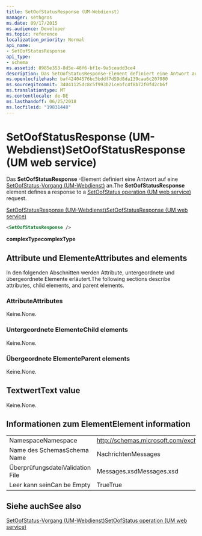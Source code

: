 ```yaml
---
title: SetOofStatusResponse (UM-Webdienst)
manager: sethgros
ms.date: 09/17/2015
ms.audience: Developer
ms.topic: reference
localization_priority: Normal
api_name:
- SetOofStatusResponse
api_type:
- schema
ms.assetid: 8985e353-8d5e-48f6-bf1e-9a5ceadd3ce4
description: Das SetOofStatusResponse-Element definiert eine Antwort auf eine SetOofStatus-Vorgang (UM-Webdienst) an.
ms.openlocfilehash: baf42404576bc5bddf7d59d8da139caa6c207080
ms.sourcegitcommit: 34041125dc8c5f993b21cebfc4f8b72f0fd2cb6f
ms.translationtype: MT
ms.contentlocale: de-DE
ms.lasthandoff: 06/25/2018
ms.locfileid: "19831448"
---
```

# <a name="setoofstatusresponse-um-web-service"></a><span data-ttu-id="679e7-103">SetOofStatusResponse (UM-Webdienst)</span><span class="sxs-lookup"><span data-stu-id="679e7-103">SetOofStatusResponse (UM web service)</span></span>

<span data-ttu-id="679e7-104">Das **SetOofStatusResponse** -Element definiert eine Antwort auf eine [SetOofStatus-Vorgang (UM-Webdienst)](setoofstatus-operation-um-web-service.md) an.</span><span class="sxs-lookup"><span data-stu-id="679e7-104">The **SetOofStatusResponse** element defines a response to a [SetOofStatus operation (UM web service)](setoofstatus-operation-um-web-service.md) request.</span></span> 
  
[<span data-ttu-id="679e7-105">SetOofStatusResponse (UM-Webdienst)</span><span class="sxs-lookup"><span data-stu-id="679e7-105">SetOofStatusResponse (UM web service)</span></span>](setoofstatusresponse-um-web-service.md)
  
```xml
<SetOofStatusResponse />
```

 <span data-ttu-id="679e7-106">**complexType**</span><span class="sxs-lookup"><span data-stu-id="679e7-106">**complexType**</span></span>
## <a name="attributes-and-elements"></a><span data-ttu-id="679e7-107">Attribute und Elemente</span><span class="sxs-lookup"><span data-stu-id="679e7-107">Attributes and elements</span></span>

<span data-ttu-id="679e7-108">In den folgenden Abschnitten werden Attribute, untergeordnete und übergeordnete Elemente erläutert.</span><span class="sxs-lookup"><span data-stu-id="679e7-108">The following sections describe attributes, child elements, and parent elements.</span></span>
  
### <a name="attributes"></a><span data-ttu-id="679e7-109">Attribute</span><span class="sxs-lookup"><span data-stu-id="679e7-109">Attributes</span></span>

<span data-ttu-id="679e7-110">Keine.</span><span class="sxs-lookup"><span data-stu-id="679e7-110">None.</span></span>
  
### <a name="child-elements"></a><span data-ttu-id="679e7-111">Untergeordnete Elemente</span><span class="sxs-lookup"><span data-stu-id="679e7-111">Child elements</span></span>

<span data-ttu-id="679e7-112">Keine.</span><span class="sxs-lookup"><span data-stu-id="679e7-112">None.</span></span>
  
### <a name="parent-elements"></a><span data-ttu-id="679e7-113">Übergeordnete Elemente</span><span class="sxs-lookup"><span data-stu-id="679e7-113">Parent elements</span></span>

<span data-ttu-id="679e7-114">Keine.</span><span class="sxs-lookup"><span data-stu-id="679e7-114">None.</span></span>
  
## <a name="text-value"></a><span data-ttu-id="679e7-115">Textwert</span><span class="sxs-lookup"><span data-stu-id="679e7-115">Text value</span></span>

<span data-ttu-id="679e7-116">Keine.</span><span class="sxs-lookup"><span data-stu-id="679e7-116">None.</span></span>
  
## <a name="element-information"></a><span data-ttu-id="679e7-117">Informationen zum Element</span><span class="sxs-lookup"><span data-stu-id="679e7-117">Element information</span></span>

|||
|:-----|:-----|
|<span data-ttu-id="679e7-118">Namespace</span><span class="sxs-lookup"><span data-stu-id="679e7-118">Namespace</span></span>  <br/> |http://schemas.microsoft.com/exchange/services/2006/messages  <br/> |
|<span data-ttu-id="679e7-119">Name des Schemas</span><span class="sxs-lookup"><span data-stu-id="679e7-119">Schema Name</span></span>  <br/> |<span data-ttu-id="679e7-120">Nachrichten</span><span class="sxs-lookup"><span data-stu-id="679e7-120">Messages</span></span>  <br/> |
|<span data-ttu-id="679e7-121">Überprüfungsdatei</span><span class="sxs-lookup"><span data-stu-id="679e7-121">Validation File</span></span>  <br/> |<span data-ttu-id="679e7-122">Messages.xsd</span><span class="sxs-lookup"><span data-stu-id="679e7-122">Messages.xsd</span></span>  <br/> |
|<span data-ttu-id="679e7-123">Leer kann sein</span><span class="sxs-lookup"><span data-stu-id="679e7-123">Can be Empty</span></span>  <br/> |<span data-ttu-id="679e7-124">True</span><span class="sxs-lookup"><span data-stu-id="679e7-124">True</span></span>  <br/> |
   
## <a name="see-also"></a><span data-ttu-id="679e7-125">Siehe auch</span><span class="sxs-lookup"><span data-stu-id="679e7-125">See also</span></span>



[<span data-ttu-id="679e7-126">SetOofStatus-Vorgang (UM-Webdienst)</span><span class="sxs-lookup"><span data-stu-id="679e7-126">SetOofStatus operation (UM web service)</span></span>](setoofstatus-operation-um-web-service.md)

